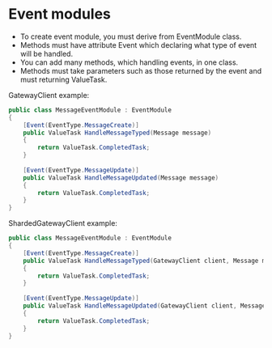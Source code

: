 # Event modules
- To create event module, you must derive from EventModule class.
- Methods must have attribute Event which declaring what type of event will be handled.
- You can add many methods, which handling events, in one class.
- Methods must take parameters such as those returned by the event and must returning ValueTask.

GatewayClient example:  
```csharp
public class MessageEventModule : EventModule
{
    [Event(EventType.MessageCreate)]
    public ValueTask HandleMessageTyped(Message message)
    {
        return ValueTask.CompletedTask;
    }
    
    [Event(EventType.MessageUpdate)]
    public ValueTask HandleMessageUpdated(Message message)
    {
        return ValueTask.CompletedTask;
    }
}
```

ShardedGatewayClient example:
```csharp
public class MessageEventModule : EventModule
{
    [Event(EventType.MessageCreate)]
    public ValueTask HandleMessageTyped(GatewayClient client, Message message)
    {
        return ValueTask.CompletedTask;
    }
    
    [Event(EventType.MessageUpdate)]
    public ValueTask HandleMessageUpdated(GatewayClient client, Message message)
    {
        return ValueTask.CompletedTask;
    }
}
```